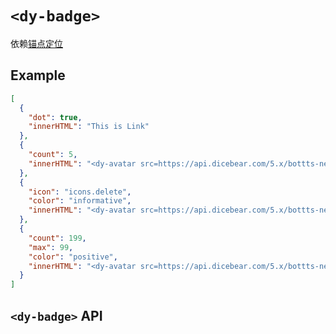 # `<dy-badge>`

依赖[锚点定位](//www.w3.org/TR/css-anchor-position-1)

## Example

<gbp-example name="dy-badge"  src="https://jspm.dev/duoyun-ui/elements/badge,https://jspm.dev/duoyun-ui/elements/avatar">

```json
[
  {
    "dot": true,
    "innerHTML": "This is Link"
  },
  {
    "count": 5,
    "innerHTML": "<dy-avatar src=https://api.dicebear.com/5.x/bottts-neutral/svg></dy-avatar>"
  },
  {
    "icon": "icons.delete",
    "color": "informative",
    "innerHTML": "<dy-avatar src=https://api.dicebear.com/5.x/bottts-neutral/svg></dy-avatar>"
  },
  {
    "count": 199,
    "max": 99,
    "color": "positive",
    "innerHTML": "<dy-avatar src=https://api.dicebear.com/5.x/bottts-neutral/svg></dy-avatar>"
  }
]
```

</gbp-example>

## `<dy-badge>` API

<gbp-api name="dy-badge" src="/src/elements/badge.ts"></gbp-api>
